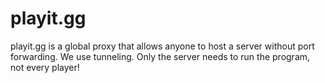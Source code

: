 # playit.gg

playit.gg is a global proxy that allows anyone to host a server without port forwarding. We use tunneling. Only the server needs to run the program, not every player!
